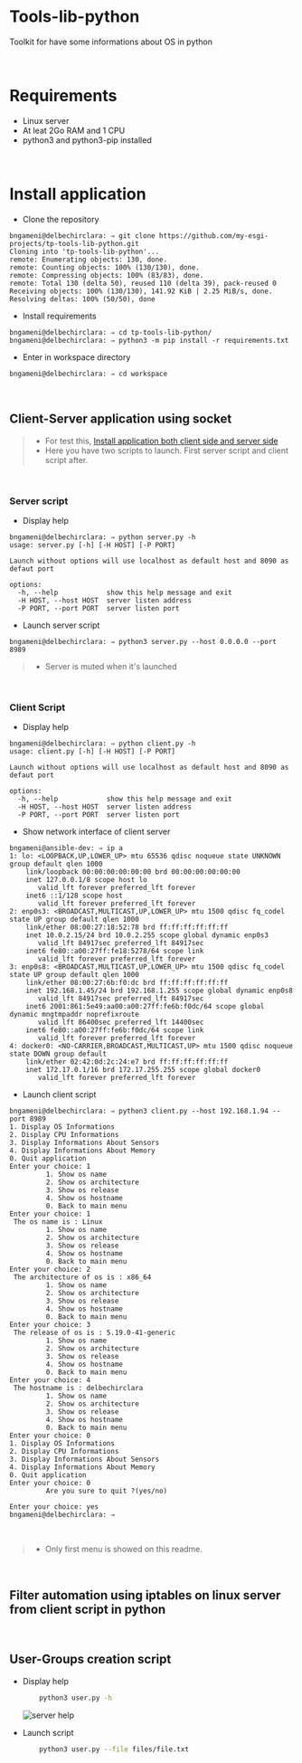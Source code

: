 # Tools-lib-python
Toolkit for have some informations about OS in python

&nbsp;
# Requirements

* Linux server
* At leat 2Go RAM and 1 CPU
* python3 and python3-pip installed

&nbsp;
# Install application

* Clone the repository

```console
bngameni@delbechirclara: ⇒ git clone https://github.com/my-esgi-projects/tp-tools-lib-python.git
Cloning into 'tp-tools-lib-python'...
remote: Enumerating objects: 130, done.
remote: Counting objects: 100% (130/130), done.
remote: Compressing objects: 100% (83/83), done.
remote: Total 130 (delta 50), reused 110 (delta 39), pack-reused 0
Receiving objects: 100% (130/130), 141.92 KiB | 2.25 MiB/s, done.
Resolving deltas: 100% (50/50), done
```

* Install requirements

```console
bngameni@delbechirclara: ⇒ cd tp-tools-lib-python/
bngameni@delbechirclara: ⇒ python3 -m pip install -r requirements.txt
```

* Enter in workspace directory
```console
bngameni@delbechirclara: ⇒ cd workspace
```
&nbsp;

## Client-Server application using socket

> * For test this, [Install application both client side and server side](#install-application)
> * Here you have two scripts to launch. First server script and client script after.

&nbsp;

### Server script

* Display help

```console
bngameni@delbechirclara: ⇒ python server.py -h
usage: server.py [-h] [-H HOST] [-P PORT]

Launch without options will use localhost as default host and 8090 as defaut port

options:
  -h, --help            show this help message and exit
  -H HOST, --host HOST  server listen address
  -P PORT, --port PORT  server listen port
```

* Launch server script

```console
bngameni@delbechirclara: ⇒ python3 server.py --host 0.0.0.0 --port 8989

```

> * Server is muted when it's launched

&nbsp;

### Client Script

* Display help
```console
bngameni@delbechirclara: ⇒ python client.py -h
usage: client.py [-h] [-H HOST] [-P PORT]

Launch without options will use localhost as default host and 8090 as defaut port

options:
  -h, --help            show this help message and exit
  -H HOST, --host HOST  server listen address
  -P PORT, --port PORT  server listen port
```

* Show network interface of client server
```console
bngameni@ansible-dev: ⇒ ip a
1: lo: <LOOPBACK,UP,LOWER_UP> mtu 65536 qdisc noqueue state UNKNOWN group default qlen 1000
    link/loopback 00:00:00:00:00:00 brd 00:00:00:00:00:00
    inet 127.0.0.1/8 scope host lo
       valid_lft forever preferred_lft forever
    inet6 ::1/128 scope host 
       valid_lft forever preferred_lft forever
2: enp0s3: <BROADCAST,MULTICAST,UP,LOWER_UP> mtu 1500 qdisc fq_codel state UP group default qlen 1000
    link/ether 08:00:27:18:52:78 brd ff:ff:ff:ff:ff:ff
    inet 10.0.2.15/24 brd 10.0.2.255 scope global dynamic enp0s3
       valid_lft 84917sec preferred_lft 84917sec
    inet6 fe80::a00:27ff:fe18:5278/64 scope link 
       valid_lft forever preferred_lft forever
3: enp0s8: <BROADCAST,MULTICAST,UP,LOWER_UP> mtu 1500 qdisc fq_codel state UP group default qlen 1000
    link/ether 08:00:27:6b:f0:dc brd ff:ff:ff:ff:ff:ff
    inet 192.168.1.45/24 brd 192.168.1.255 scope global dynamic enp0s8
       valid_lft 84917sec preferred_lft 84917sec
    inet6 2001:861:5e49:aa00:a00:27ff:fe6b:f0dc/64 scope global dynamic mngtmpaddr noprefixroute 
       valid_lft 86400sec preferred_lft 14400sec
    inet6 fe80::a00:27ff:fe6b:f0dc/64 scope link 
       valid_lft forever preferred_lft forever
4: docker0: <NO-CARRIER,BROADCAST,MULTICAST,UP> mtu 1500 qdisc noqueue state DOWN group default 
    link/ether 02:42:0d:2c:24:e7 brd ff:ff:ff:ff:ff:ff
    inet 172.17.0.1/16 brd 172.17.255.255 scope global docker0
       valid_lft forever preferred_lft forever

```

* Launch client script
```console
bngameni@delbechirclara: ⇒ python3 client.py --host 192.168.1.94 --port 8989
1. Display OS Informations
2. Display CPU Informations
3. Display Informations About Sensors
4. Display Informations About Memory
0. Quit application
Enter your choice: 1
         1. Show os name
         2. Show os architecture
         3. Show os release
         4. Show os hostname
         0. Back to main menu
Enter your choice: 1
 The os name is : Linux
         1. Show os name
         2. Show os architecture
         3. Show os release
         4. Show os hostname
         0. Back to main menu
Enter your choice: 2
 The architecture of os is : x86_64
         1. Show os name
         2. Show os architecture
         3. Show os release
         4. Show os hostname
         0. Back to main menu
Enter your choice: 3
 The release of os is : 5.19.0-41-generic
         1. Show os name
         2. Show os architecture
         3. Show os release
         4. Show os hostname
         0. Back to main menu
Enter your choice: 4
 The hostname is : delbechirclara
         1. Show os name
         2. Show os architecture
         3. Show os release
         4. Show os hostname
         0. Back to main menu
Enter your choice: 0
1. Display OS Informations
2. Display CPU Informations
3. Display Informations About Sensors
4. Display Informations About Memory
0. Quit application
Enter your choice: 0
         Are you sure to quit ?(yes/no)

Enter your choice: yes
bngameni@delbechirclara: ⇒ 
```
&nbsp;

> * Only first menu is showed on this readme.

&nbsp;


## Filter automation using iptables on linux server from client script in python





&nbsp;
## User-Groups creation script

* Display help

    ```bash
        python3 user.py -h
    ```
    ![server help](images/4-user_help.png)

* Launch script
    ```bash
        python3 user.py --file files/file.txt
    ```


